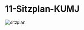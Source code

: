 # 11-Sitzplan-KUMJ

![sitzplan](https://github.com/user-attachments/assets/a64e812d-1859-466e-bf61-d6e83ef03b93)
